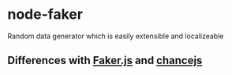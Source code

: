 # node-faker
Random data generator which is easily extensible and localizeable   

## Differences with [Faker.js](https://github.com/marak/Faker.js/) and [chancejs](https://github.com/victorquinn/chancejs/)
